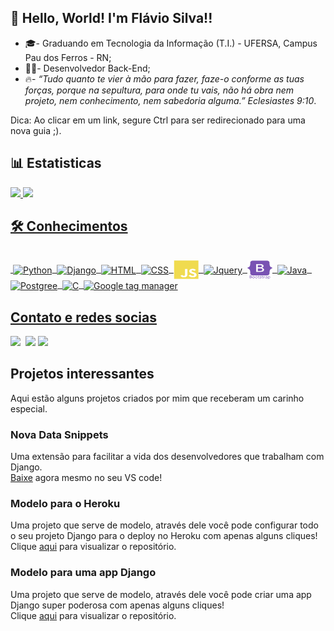 ## 👨 Hello, World! I'm Flávio Silva!!

- 🎓- Graduando em Tecnologia da Informação (T.I.) - UFERSA, Campus Pau dos Ferros - RN;
- 🧑‍💻- Desenvolvedor Back-End;
- 🔥- _“Tudo quanto te vier à mão para fazer, faze-o conforme as tuas forças, porque na sepultura, para onde tu vais, não há obra nem projeto, nem conhecimento, nem sabedoria alguma.” Eclesiastes 9:10_.

Dica: Ao clicar em um link, segure Ctrl para ser redirecionado para uma nova guia ;).

## 📊 Estatisticas

<div>
  <a href="https://github.com/flaviotech">
  <img height="180em" src="https://github-readme-stats.vercel.app/api?username=flaviotech&show_icons=true&theme=chartreuse-dark&include_all_commits=true&count_private=true"/>
  <img height="180em" src="https://github-readme-stats.vercel.app/api/top-langs/?username=flaviotech&layout=compact&langs_count=7&theme=chartreuse-dark"/>
</div>

  ## 🛠 Conhecimentos

<div style="display: inline_block"><br>
  <img align="center" alt="Python" height="30" width="40" src="https://icongr.am/devicon/python-original.svg">
  <img align="center" alt="Django" height="30" width="40" src="https://icongr.am/devicon/django-original.svg">
  <img align="center" alt="HTML" height="30" width="40" src="https://icongr.am/devicon/html5-original-wordmark.svg">
  <img align="center" alt="CSS" height="30" width="40" src="https://icongr.am/devicon/css3-original-wordmark.svg">
  <img align="center" alt="JS" height="30" width="40" src="https://raw.githubusercontent.com/devicons/devicon/master/icons/javascript/javascript-plain.svg">
  <img align="center" alt="Jquery" height="30" width="40" src="https://icongr.am/devicon/jquery-original-wordmark.svg">
  <img align="center" alt="Bootstrap" height="30" width="40" src="https://github.com/devicons/devicon/blob/master/icons/bootstrap/bootstrap-plain-wordmark.svg">
  <img align="center" alt="Java" height="30" width="40" src="https://icongr.am/devicon/java-original-wordmark.svg">
  <img align="center" alt="Postgree" height="30" width="40" src="https://icongr.am/devicon/postgresql-original-wordmark.svg">
  <img align="center" alt="C" height="30" width="30" src="https://img.icons8.com/color/452/c-programming.png">
  <img align="center" alt="Google tag manager" height="30" width="30" src="https://seeklogo.com/images/G/google-tag-manager-logo-B742352AFC-seeklogo.com.png">
</div>

  ## Contato e redes socias

<div>
  <a href="https://www.linkedin.com/in/fl%C3%A1vio-silva-490358211/" target="_blank"><img src="https://img.shields.io/badge/-LinkedIn-%230077B5?style=for-the-badge&logo=linkedin&logoColor=white" target="_blank"></a>
  <a href="https://instagram.com/flavio.nogueira.silva" target="_blank"><img src="https://img.shields.io/badge/-Instagram-%23E4405F?style=for-the-badge&logo=instagram&logoColor=white" target="_blank"></a>
 <a href="https://discord.com/channels/327861810768117763/799718637728170004" target="_blank"><img src="https://img.shields.io/badge/Discord-7289DA?style=for-the-badge&logo=discord&logoColor=white" target="_blank"></a>
</div>
  
  ## Projetos interessantes
  Aqui estão alguns projetos criados por mim que receberam um carinho especial.
  
  ### Nova Data Snippets
  <div>
    Uma extensão para facilitar a vida dos desenvolvedores que trabalham com Django. </br>
    <a href="https://marketplace.visualstudio.com/items?itemName=NovaDataSnippets.nova-data-snippets" target="_blank">Baixe</a> agora mesmo no seu VS code!
  </div>


  ### Modelo para o Heroku
  <div>
    Uma projeto que serve de modelo, através dele você pode configurar todo o seu projeto Django para o deploy no Heroku com apenas alguns cliques! </br>
    Clique <a href="https://github.com/TimeNovaData/heroku_modelo" target="_blank">aqui</a> para visualizar o repositório.
  </div>

  ### Modelo para uma app Django
  <div>
    Uma projeto que serve de modelo, através dele você pode criar uma app Django super poderosa com apenas alguns cliques! </br>
    Clique <a href="https://github.com/TimeNovaData/django_app_modelo" target="_blank">aqui</a> para visualizar o repositório.
  </div>
